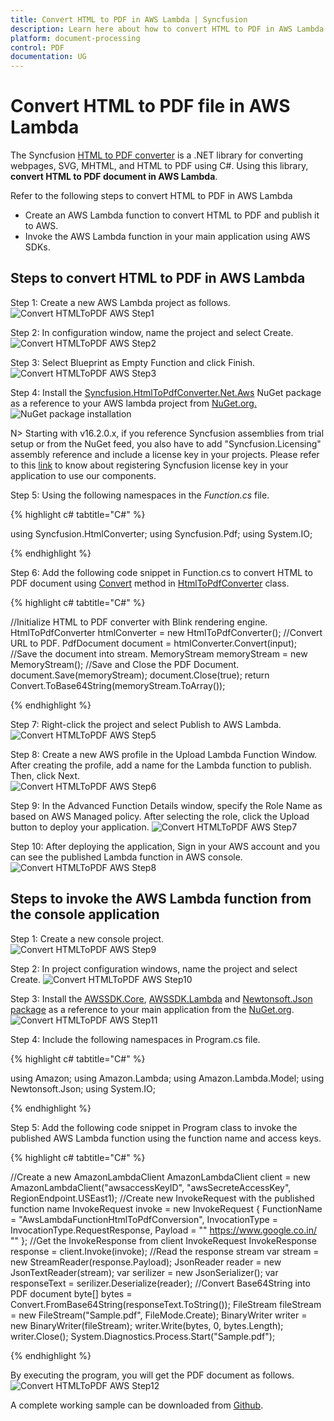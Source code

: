 ```yaml
---
title: Convert HTML to PDF in AWS Lambda | Syncfusion
description: Learn here about how to convert HTML to PDF in AWS Lambda using Syncfusion .NET HTML converter library.
platform: document-processing
control: PDF
documentation: UG
---
```


# Convert HTML to PDF file in AWS Lambda

The Syncfusion [HTML to PDF converter](https://www.syncfusion.com/document-processing/pdf-framework/net/html-to-pdf) is a .NET library for converting webpages, SVG, MHTML, and HTML to PDF using C#. Using this library, **convert HTML to PDF document in AWS Lambda**.

Refer to the following steps to convert HTML to PDF in AWS Lambda

* Create an AWS Lambda function to convert HTML to PDF and publish it to AWS.
* Invoke the AWS Lambda function in your main application using AWS SDKs.

## Steps to convert HTML to PDF in AWS Lambda

Step 1: Create a new AWS Lambda project as follows.
![Convert HTMLToPDF AWS Step1](htmlconversion_images/AWS1.png)
 
Step 2: In configuration window, name the project and select Create.
![Convert HTMLToPDF AWS Step2](htmlconversion_images/AWS2.png)

Step 3: Select Blueprint as Empty Function and click Finish.
![Convert HTMLToPDF AWS Step3](htmlconversion_images/AWS3.png)

Step 4: Install the [Syncfusion.HtmlToPdfConverter.Net.Aws](https://www.nuget.org/packages/Syncfusion.HtmlToPdfConverter.Net.Aws/) NuGet package as a reference to your AWS lambda project from [NuGet.org.](https://www.nuget.org/)
![NuGet package installation](htmlconversion_images/AWS4.png)

N> Starting with v16.2.0.x, if you reference Syncfusion assemblies from trial setup or from the NuGet feed, you also have to add "Syncfusion.Licensing" assembly reference and include a license key in your projects. Please refer to this [link](https://help.syncfusion.com/common/essential-studio/licensing/overview) to know about registering Syncfusion license key in your application to use our components.

Step 5: Using the following namespaces in the *Function.cs* file.

{% highlight c# tabtitle="C#" %}

using Syncfusion.HtmlConverter;
using Syncfusion.Pdf;
using System.IO;

{% endhighlight %}

Step 6: Add the following code snippet in Function.cs to convert HTML to PDF document using [Convert](https://help.syncfusion.com/cr/document-processing/Syncfusion.HtmlConverter.HtmlToPdfConverter.html#Syncfusion_HtmlConverter_HtmlToPdfConverter_Convert_System_String_) method in [HtmlToPdfConverter](https://help.syncfusion.com/cr/document-processing/Syncfusion.HtmlConverter.HtmlToPdfConverter.html) class.

{% highlight c# tabtitle="C#" %}

//Initialize HTML to PDF converter with Blink rendering engine.
HtmlToPdfConverter htmlConverter = new HtmlToPdfConverter();
//Convert URL to PDF.
PdfDocument document = htmlConverter.Convert(input);
//Save the document into stream.
MemoryStream memoryStream = new MemoryStream();
//Save and Close the PDF Document.
document.Save(memoryStream);
document.Close(true);
return Convert.ToBase64String(memoryStream.ToArray());

{% endhighlight %}

Step 7: Right-click the project and select Publish to AWS Lambda. 
![Convert HTMLToPDF AWS Step5](htmlconversion_images/AWS5.png)

Step 8: Create a new AWS profile in the Upload Lambda Function Window. After creating the profile, add a name for the Lambda function to publish. Then, click Next.   
![Convert HTMLToPDF AWS Step6](htmlconversion_images/AWS6.png)   

Step 9: In the Advanced Function Details window, specify the Role Name as based on AWS Managed policy. After selecting the role, click the Upload button to deploy your application.
![Convert HTMLToPDF AWS Step7](htmlconversion_images/AWS7.png)     

Step 10: After deploying the application, Sign in your AWS account and you can see the published Lambda function in AWS console. 
![Convert HTMLToPDF AWS Step8](htmlconversion_images/AWS8.png)    

## Steps to invoke the AWS Lambda function from the console application

Step 1: Create a new console project.  
![Convert HTMLToPDF AWS Step9](htmlconversion_images/AWS9.png)    

Step 2: In project configuration windows, name the project and select Create.
![Convert HTMLToPDF AWS Step10](htmlconversion_images/AWS10.png)   

Step 3: Install the [AWSSDK.Core](https://www.nuget.org/packages/AWSSDK.Core), [AWSSDK.Lambda](https://www.nuget.org/packages/AWSSDK.Lambda) and [Newtonsoft.Json package](https://www.nuget.org/packages/Newtonsoft.Json/13.0.2-beta3) as a reference to your main application from the [NuGet.org](https://www.nuget.org/).    
![Convert HTMLToPDF AWS Step11](htmlconversion_images/AWS11.png)    
 
Step 4: Include the following namespaces in Program.cs file.

{% highlight c# tabtitle="C#" %}

using Amazon;
using Amazon.Lambda;
using Amazon.Lambda.Model;
using Newtonsoft.Json;
using System.IO;

{% endhighlight %}

Step 5: Add the following code snippet in Program class to invoke the published AWS Lambda function using the function name and access keys.

{% highlight c# tabtitle="C#" %}

//Create a new AmazonLambdaClient
AmazonLambdaClient client = new AmazonLambdaClient("awsaccessKeyID", "awsSecreteAccessKey", RegionEndpoint.USEast1);
//Create new InvokeRequest with the published function name
InvokeRequest invoke = new InvokeRequest
{
    FunctionName = "AwsLambdaFunctionHtmlToPdfConversion",
    InvocationType = InvocationType.RequestResponse,
    Payload = "\" https://www.google.co.in/ \""
};
//Get the InvokeResponse from client InvokeRequest
InvokeResponse response = client.Invoke(invoke);
//Read the response stream
var stream = new StreamReader(response.Payload);
JsonReader reader = new JsonTextReader(stream);
var serilizer = new JsonSerializer();
var responseText = serilizer.Deserialize(reader);
//Convert Base64String into PDF document
byte[] bytes = Convert.FromBase64String(responseText.ToString());
FileStream fileStream = new FileStream("Sample.pdf", FileMode.Create);
BinaryWriter writer = new BinaryWriter(fileStream);
writer.Write(bytes, 0, bytes.Length);
writer.Close();
System.Diagnostics.Process.Start("Sample.pdf");

{% endhighlight %}
 
By executing the program, you will get the PDF document as follows. 
![Convert HTMLToPDF AWS Step12](htmlconversion_images/AWS12.png)  

A complete working sample can be downloaded from [Github](https://github.com/SyncfusionExamples/html-to-pdf-csharp-examples/tree/master/AWS).

